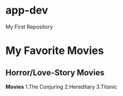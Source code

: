 # app-dev
My First Repository
# My Favorite Movies
## Horror/Love-Story Movies
**Movies**
1.The Conjuring
2.Hereditary
3.Titanic
